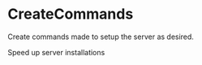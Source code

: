 # CreateCommands
Create commands made to setup the server as desired.

Speed up server installations
